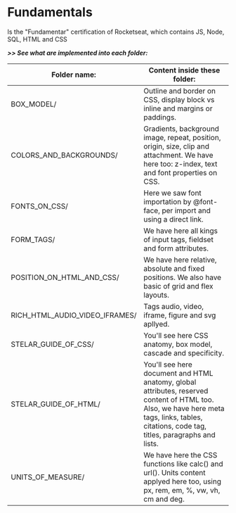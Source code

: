 # Fundamentals

Is the "Fundamentar" certification of Rocketseat, which contains JS, Node, SQL, HTML and CSS

_**\>> See what are implemented into each folder:**_

| Folder name: | Content inside these folder: |
| --- | --- |
| BOX\_MODEL/ | Outline and border on CSS, display block vs inline and margins or paddings. |
| COLORS\_AND\_BACKGROUNDS/ | Gradients, background image, repeat, position, origin, size, clip and attachment. We have here too: z-index, text and font properties on CSS. |
| FONTS\_ON\_CSS/ | Here we saw font importation by @font-face, per import and using a direct link. |
| FORM\_TAGS/ | We have here all kings of input tags, fieldset and form attributes.  |
| POSITION\_ON\_HTML\_AND\_CSS/ | We have here relative, absolute and fixed positions. We also have basic of grid and flex layouts. |
| RICH\_HTML\_AUDIO\_VIDEO\_IFRAMES/ | Tags audio, video, iframe, figure and svg apllyed. |
| STELAR\_GUIDE\_OF\_CSS/ | You'll see here CSS anatomy, box model, cascade and specificity. |
| STELAR\_GUIDE\_OF\_HTML/ | You'll see here document and HTML anatomy, global attributes, reserved content of HTML too. Also, we have here meta tags, links, tables, citations, code tag, titles, paragraphs and lists. |
| UNITS\_OF\_MEASURE/ | We have here the CSS functions like calc() and url(). Units content applyed here too, using px, rem, em, %, vw, vh, cm and deg. |
